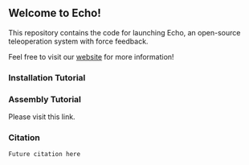 ## Welcome to Echo!
This repository contains the code for launching Echo, an open-source teleoperation system with force feedback. 

Feel free to visit our [website](https://eterwait.github.io/Echo/) for more information!

### Installation Tutorial



### Assembly Tutorial

Please visit this link.



### Citation

```
Future citation here
```

